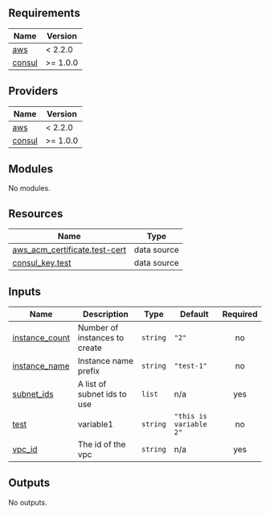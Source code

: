 <!-- BEGIN_TF_DOCS -->
## Requirements

| Name | Version |
|------|---------|
| <a name="requirement_aws"></a> [aws](#requirement\_aws) | < 2.2.0 |
| <a name="requirement_consul"></a> [consul](#requirement\_consul) | >= 1.0.0 |

## Providers

| Name | Version |
|------|---------|
| <a name="provider_aws"></a> [aws](#provider\_aws) | < 2.2.0 |
| <a name="provider_consul"></a> [consul](#provider\_consul) | >= 1.0.0 |

## Modules

No modules.

## Resources

| Name | Type |
|------|------|
| [aws_acm_certificate.test-cert](https://registry.terraform.io/providers/hashicorp/aws/latest/docs/data-sources/acm_certificate) | data source |
| [consul_key.test](https://registry.terraform.io/providers/hashicorp/consul/latest/docs/data-sources/key) | data source |

## Inputs

| Name | Description | Type | Default | Required |
|------|-------------|------|---------|:--------:|
| <a name="input_instance_count"></a> [instance\_count](#input\_instance\_count) | Number of instances to create | `string` | `"2"` | no |
| <a name="input_instance_name"></a> [instance\_name](#input\_instance\_name) | Instance name prefix | `string` | `"test-1"` | no |
| <a name="input_subnet_ids"></a> [subnet\_ids](#input\_subnet\_ids) | A list of subnet ids to use | `list` | n/a | yes |
| <a name="input_test"></a> [test](#input\_test) | variable1 | `string` | `"this is variable 2"` | no |
| <a name="input_vpc_id"></a> [vpc\_id](#input\_vpc\_id) | The id of the vpc | `string` | n/a | yes |

## Outputs

No outputs.
<!-- END_TF_DOCS -->